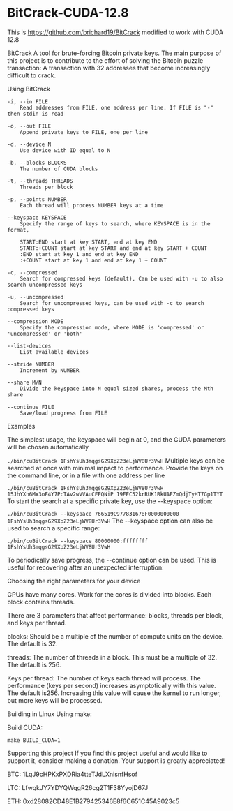 # BitCrack-CUDA-12.8
This is https://github.com/brichard19/BitCrack modified to work with CUDA 12.8


BitCrack
A tool for brute-forcing Bitcoin private keys. The main purpose of this project is to contribute to the effort of solving the Bitcoin puzzle transaction: A transaction with 32 addresses that become increasingly difficult to crack.


Using BitCrack
```
-i, --in FILE
    Read addresses from FILE, one address per line. If FILE is "-" then stdin is read

-o, --out FILE
    Append private keys to FILE, one per line

-d, --device N
    Use device with ID equal to N

-b, --blocks BLOCKS
    The number of CUDA blocks

-t, --threads THREADS
    Threads per block

-p, --points NUMBER
    Each thread will process NUMBER keys at a time

--keyspace KEYSPACE
    Specify the range of keys to search, where KEYSPACE is in the format,

	START:END start at key START, end at key END
	START:+COUNT start at key START and end at key START + COUNT
    :END start at key 1 and end at key END
	:+COUNT start at key 1 and end at key 1 + COUNT

-c, --compressed
    Search for compressed keys (default). Can be used with -u to also search uncompressed keys

-u, --uncompressed
    Search for uncompressed keys, can be used with -c to search compressed keys

--compression MODE
    Specify the compression mode, where MODE is 'compressed' or 'uncompressed' or 'both'

--list-devices
    List available devices

--stride NUMBER
    Increment by NUMBER

--share M/N
    Divide the keyspace into N equal sized shares, process the Mth share

--continue FILE
    Save/load progress from FILE
```

Examples


The simplest usage, the keyspace will begin at 0, and the CUDA parameters will be chosen automatically

```./bin/cuBitCrack 1FshYsUh3mqgsG29XpZ23eLjWV8Ur3VwH```
Multiple keys can be searched at once with minimal impact to performance. Provide the keys on the command line, or in a file with one address per line

```./bin/cuBitCrack 1FshYsUh3mqgsG29XpZ23eLjWV8Ur3VwH 15JhYXn6Mx3oF4Y7PcTAv2wVVAuCFFQNiP 19EEC52krRUK1RkUAEZmQdjTyHT7Gp1TYT```
To start the search at a specific private key, use the --keyspace option:

```./bin/cuBitCrack --keyspace 766519C977831678F0000000000 1FshYsUh3mqgsG29XpZ23eLjWV8Ur3VwH```
The --keyspace option can also be used to search a specific range:

```./bin/cuBitCrack --keyspace 80000000:ffffffff 1FshYsUh3mqgsG29XpZ23eLjWV8Ur3VwH```


To periodically save progress, the --continue option can be used. This is useful for recovering after an unexpected interruption:
   
    
Choosing the right parameters for your device


GPUs have many cores. Work for the cores is divided into blocks. Each block contains threads.

There are 3 parameters that affect performance: blocks, threads per block, and keys per thread.

blocks: Should be a multiple of the number of compute units on the device. The default is 32.

threads: The number of threads in a block. This must be a multiple of 32. The default is 256.

Keys per thread: The number of keys each thread will process. The performance (keys per second) increases asymptotically with this value. The default is256. Increasing this value will cause the kernel to run longer, but more keys will be processed.


Building in Linux
Using make:

Build CUDA:

```make BUILD_CUDA=1```



Supporting this project
If you find this project useful and would like to support it, consider making a donation. Your support is greatly appreciated!

BTC: 1LqJ9cHPKxPXDRia4tteTJdLXnisnfHsof

LTC: LfwqkJY7YDYQWqgR26cg2T1F38YyojD67J

ETH: 0xd28082CD48E1B279425346E8f6C651C45A9023c5
